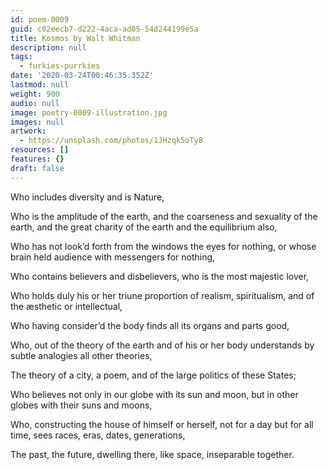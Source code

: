 ```yaml
---
id: poem-0009
guid: c02eecb7-d222-4aca-ad05-54d244199e5a
title: Kosmos by Walt Whitman
description: null
tags:
  - furkies-purrkies
date: '2020-03-24T00:46:35.352Z'
lastmod: null
weight: 900
audio: null
image: poetry-0009-illustration.jpg
images: null
artwork:
  - https://unsplash.com/photos/1JHzqk5oTy8
resources: []
features: {}
draft: false
---
```


Who includes diversity and is Nature,

Who is the amplitude of the earth, and the coarseness and sexuality of the earth, and the great charity of the earth and the equilibrium also,

Who has not look’d forth from the windows the eyes for nothing, or whose brain held audience with messengers for nothing,

Who contains believers and disbelievers, who is the most majestic lover,

Who holds duly his or her triune proportion of realism, spiritualism, and of the æsthetic or intellectual,

Who having consider’d the body finds all its organs and parts good,

Who, out of the theory of the earth and of his or her body understands by subtle analogies all other theories,

The theory of a city, a poem, and of the large politics of these States;

Who believes not only in our globe with its sun and moon, but in other globes with their suns and moons,

Who, constructing the house of himself or herself, not for a day but for all time, sees races, eras, dates, generations,

The past, the future, dwelling there, like space, inseparable together.
